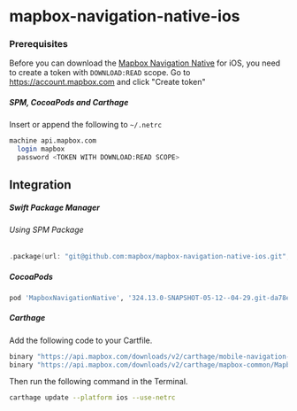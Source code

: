 # mapbox-navigation-native-ios

### Prerequisites

Before you can download the [Mapbox Navigation Native](https://github.com/mapbox/mapbox-navigation-native) for iOS, you need to create a token with `DOWNLOAD:READ` scope.
Go to https://account.mapbox.com and click "Create token"

##### SPM, CocoaPods and Carthage
Insert or append the following to `~/.netrc`

```bash
machine api.mapbox.com
  login mapbox
  password <TOKEN WITH DOWNLOAD:READ SCOPE>
```

## Integration

##### Swift Package Manager

###### Using SPM Package

```swift
.package(url: "git@github.com:mapbox/mapbox-navigation-native-ios.git", from: "324.13.0-SNAPSHOT-05-12--04-29.git-da78e13-SNAPSHOT.0513T0941Z.f6f694c"),
```

##### CocoaPods

```ruby
pod 'MapboxNavigationNative', '324.13.0-SNAPSHOT-05-12--04-29.git-da78e13-SNAPSHOT.0513T0941Z.f6f694c'
```

##### Carthage

Add the following code to your Cartfile.

```bash
binary "https://api.mapbox.com/downloads/v2/carthage/mobile-navigation-native/MapboxNavigationNative.json" == 324.13.0-SNAPSHOT-05-12--04-29.git-da78e13-SNAPSHOT.0513T0941Z.f6f694c
binary "https://api.mapbox.com/downloads/v2/carthage/mapbox-common/MapboxCommon-ios.json" == 24.13.0-SNAPSHOT-05-12--04-29.git-da78e13
```

Then run the following command in the Terminal.
```bash
carthage update --platform ios --use-netrc
```

